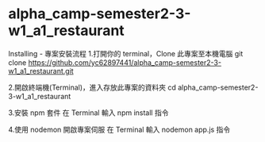 # alpha_camp-semester2-3-w1_a1_restaurant


Installing - 專案安裝流程
1.打開你的 terminal，Clone 此專案至本機電腦
git clone https://github.com/yc62897441/alpha_camp-semester2-3-w1_a1_restaurant.git

2.開啟終端機(Terminal)，進入存放此專案的資料夾
cd alpha_camp-semester2-3-w1_a1_restaurant

3.安裝 npm 套件
在 Terminal 輸入 npm install 指令

4.使用 nodemon 開啟專案伺服
在 Terminal 輸入 nodemon app.js 指令

